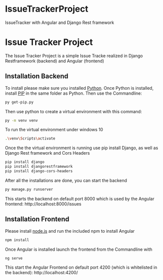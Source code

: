 # IssueTrackerProject
IssueTracker with Angular and Django Rest framework

# Issue Tracker Project

The Issue Tracker Project is a simple Issue Tracke realized in Django Restframework (backend) and Angular (frontend)

## Installation Backend

To install please make sure you installed [Python](https://www.python.org/downloads/).
Once Python is installed, install [PIP](https://bootstrap.pypa.io/get-pip.py) in the same folder as Python.
Then use the Commandline:

```bash
py get-pip.py
```

Then use python to create a virtual environment with this command:

```bash
py -m venv venv
```

To run the virtual environment under windows 10

```bash
.\venv\Scripts\activate
```

Once the the virtual environment is running use pip install Django, as well as Django Rest framework and Cors Headers

```bash
pip install django
pip install djangorestframework
pip install django-cors-headers
```

After all the installations are done, you can start the backend

```bash
py manage.py runserver
```

This starts the backend on default port 8000 which is used by the Angular frontend:
http://localhost:8000/issues

## Installation Frontend

Please install [node.js](https://nodejs.org/en/) and run the included npm to install Angular

```bash
npm install
```

Once Angular is installed launch the frontend from the Commandline with

```bash
ng serve
```

This start the Angular Frontend on default port 4200 (which is whitelisted in the backend):
http://localhost:4200/

